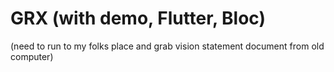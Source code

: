 # GRX (with demo, Flutter, Bloc)

(need to run to my folks place and grab vision statement document from old computer)